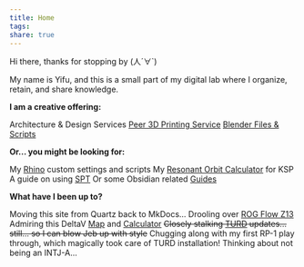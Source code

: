 ```yaml
---
title: Home
tags: 
share: true
---
```

Hi there, thanks for stopping by (人´∀\`)

My name is Yifu, and this is a small part of my digital lab where I organize, retain, and share knowledge.


**I am a creative offering:**

Architecture & Design Services 
[Peer 3D Printing Service](/docs/Projects/2024/Yifu%20Design%20Lab/index.md) 
[Blender Files & Scripts](https://30salt.gumroad.com/) 


**Or... you might be looking for:**

My [Rhino](/docs/Wiki/Rhino.md) custom settings and scripts 
My [Resonant Orbit Calculator](/docs/Configs/Files/Resonant%20Orbit%20Calculator.py) for KSP 
A guide on using [SPT](/docs/Projects/2024/Escape%20From%20Tarkov/index.md) 
Or some Obsidian related [Guides](/Guides.md) 


**What have I been up to?**

Moving this site from Quartz back to MkDocs...
Drooling over [ROG Flow Z13](https://rog.asus.com/ca-en/laptops/rog-flow/rog-flow-z13-2025/)
Admiring this DeltaV [Map](https://deltavmap.github.io/?system=Solar) and [Calculator](https://deltavmap.github.io/calculators.html?system=earth)
~~Closely stalking [TURD](https://forum.kerbalspaceprogram.com/topic/174188-112x-textures-unlimited-recolour-depot/) updates... still... so I can blow Jeb up with style~~ Chugging along with my first RP-1 play through, which magically took care of TURD installation! 
Thinking about not being an INTJ-A...
